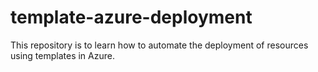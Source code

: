 # template-azure-deployment
This repository is to learn how to automate the deployment of resources using templates in Azure.
